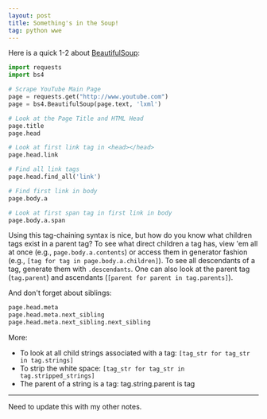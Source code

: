 ```yaml
---
layout: post
title: Something's in the Soup!
tag: python wwe
---
```


Here is a quick 1-2 about [BeautifulSoup](https://beautiful-soup-4.readthedocs.io/en/latest/):


```python
import requests
import bs4

# Scrape YouTube Main Page
page = requests.get("http://www.youtube.com")
page = bs4.BeautifulSoup(page.text, 'lxml')

# Look at the Page Title and HTML Head
page.title
page.head

# Look at first link tag in <head></head>
page.head.link

# Find all link tags
page.head.find_all('link')

# Find first link in body
page.body.a

# Look at first span tag in first link in body
page.body.a.span
```

Using this tag-chaining syntax is nice, but how do you know what children tags exist in a parent tag?
To see what direct children a tag has, view 'em all at once (e.g., `page.body.a.contents`) or access
them in generator fashion (e.g., `[tag for tag in page.body.a.children]`). To see all descendants of 
a tag, generate them with `.descendants`.  One can also look at the parent tag (`tag.parent`) and 
ascendants (`[parent for parent in tag.parents]`).  

And don't forget about siblings:
```python
page.head.meta
page.head.meta.next_sibling
page.head.meta.next_sibling.next_sibling
```

More:
* To look at all child strings associated with a tag: `[tag_str for tag_str in tag.strings]`
* To strip the white space: `[tag_str for tag_str in tag.stripped_strings]`
* The parent of a string is a tag:  tag.string.parent is tag

------------------------------------------------

Need to update this with my other notes.

